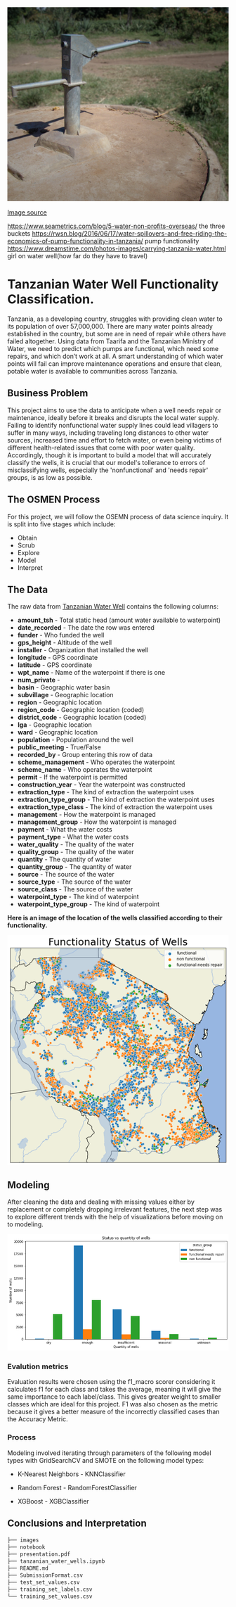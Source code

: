 <img src='https://raw.githubusercontent.com/Milenaafeworki/Tanzanian_water_well/master/images/new-handpump-mod-need-to-crop.png'>

[Image source](https://rwsn.blog/2016/06/17/water-spillovers-and-free-riding-the-economics-of-pump-functionality-in-tanzania/)

https://www.seametrics.com/blog/5-water-non-profits-overseas/ the three buckets
https://rwsn.blog/2016/06/17/water-spillovers-and-free-riding-the-economics-of-pump-functionality-in-tanzania/ pump functionality
https://www.dreamstime.com/photos-images/carrying-tanzania-water.html girl on water well(how far do they have to travel)


# Tanzanian Water Well Functionality Classification.

Tanzania, as a developing country, struggles with providing clean water to its population of over 57,000,000. There are many water points already established in the country, but some are in need of repair while others have failed altogether. Using data from Taarifa and the Tanzanian Ministry of Water, we need to predict which pumps are functional, which need some repairs, and which don’t work at all. A smart understanding of which water points will fail can improve maintenance operations and ensure that clean, potable water is available to communities across Tanzania. 


## Business Problem

This project aims to use the data to anticipate when a well needs repair or maintenance, ideally before it breaks and disrupts the local water supply. Failing to identify nonfunctional water supply lines could lead villagers to suffer in many ways, including traveling long distances to other water sources, increased time and effort to fetch water, or even being victims of different health-related issues that come with poor water quality. Accordingly,  though it is important to build a model that will accurately classify the wells, it is crucial that our model's tollerance to errors of misclassifying wells, especially the 'nonfunctional' and 'needs repair' groups, is as low as possible.  

## The OSMEN Process

For this project, we will follow the OSEMN process of data science inquiry. It is split into five stages which include:

- Obtain
- Scrub
- Explore
- Model
- Interpret


## The Data

The raw data from [Tanzanian Water Well](https://www.drivendata.org/competitions/7/pump-it-up-data-mining-the-water-table/page/23/) contains the following columns:

- **amount_tsh** -     Total static head (amount water available to waterpoint)
- **date_recorded** -  The date the row was entered
- **funder** -         Who funded the well
- **gps_height** -     Altitude of the well
- **installer** -      Organization that installed the well
- **longitude** -      GPS coordinate
- **latitude** -       GPS coordinate
- **wpt_name** -       Name of the waterpoint if there is one
- **num_private** -
- **basin** -          Geographic water basin
- **subvillage** -     Geographic location
- **region** -         Geographic location
- **region_code** -    Geographic location (coded)
- **district_code** -  Geographic location (coded)
- **lga** -            Geographic location
- **ward** -           Geographic location
- **population** -     Population around the well
- **public_meeting** - True/False
- **recorded_by** -    Group entering this row of data
- **scheme_management** - Who operates the waterpoint
- **scheme_name** -       Who operates the waterpoint
- **permit** -            If the waterpoint is permitted
- **construction_year** - Year the waterpoint was constructed
- **extraction_type** -   The kind of extraction the waterpoint uses
- **extraction_type_group** - The kind of extraction the waterpoint uses
- **extraction_type_class** - The kind of extraction the waterpoint uses
- **management** -        How the waterpoint is managed
- **management_group** -  How the waterpoint is managed
- **payment** -           What the water costs
- **payment_type** -      What the water costs
- **water_quality** -     The quality of the water
- **quality_group** -     The quality of the water
- **quantity** -          The quantity of water
- **quantity_group** -    The quantity of water
- **source** -            The source of the water
- **source_type** -       The source of the water
- **source_class** -      The source of the water
- **waterpoint_type** -   The kind of waterpoint
- **waterpoint_type_group** - The kind of waterpoint



**Here is an image of the location of the wells classified according to their functionality.**

<img src='https://raw.githubusercontent.com/Milenaafeworki/Tanzanian_water_well/master/images/functionality%20map.png'>

## Modeling

After cleaning the data and dealing with missing values either by replacement or completely dropping irrelevant features, the next step was to explore different trends with the help of visualizations before moving on to modeling.

<img src='https://raw.githubusercontent.com/Milenaafeworki/Tanzanian_water_well/master/images/quantity.png'>

### Evalution metrics

Evaluation results were chosen using the f1_macro scorer considering it calculates f1 for each class and takes the average, meaning it will give the same importance to each label/class. This gives greater weight to smaller classes which are ideal for this project. F1 was also chosen as the metric because it gives a better measure of the incorrectly classified cases than the Accuracy Metric.


### Process

Modeling involved iterating through parameters of the following model types with GridSearchCV and SMOTE on the following model types:

- K-Nearest Neighbors - KNNClassifier

- Random Forest - RandomForestClassifier

- XGBoost - XGBClassifier

## Conclusions and Interpretation







```
├── images
├── notebook
├── presentation.pdf
├── tanzanian_water_wells.ipynb
├── README.md
├── SubmissionFormat.csv
├── test_set_values.csv
├── training_set_labels.csv
└── training_set_values.csv
```